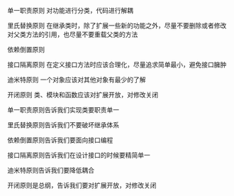
单一职责原则  对功能进行分类，代码进行解耦

里氏替换原则  在继承类时，除了扩展一些新的功能之外，尽量不要删除或者修改对父类方法的引用，也尽量不要重载父类的方法

依赖倒置原则

接口隔离原则  在定义接口方法时应该合理化，尽量追求简单最小，避免接口臃肿

迪米特原则  一个对象应该对其他对象有最少的了解

开闭原则   类、模块和函数应该对扩展开放，对修改关闭


单一职责原则告诉我们实现类要职责单一

里氏替换原则告诉我们不要破坏继承体系

依赖倒置原则告诉我们要面向接口编程

接口隔离原则告诉我们在设计接口的时候要精简单一

迪米特原则告诉我们要降低耦合

开闭原则是总纲，告诉我们要对扩展开放，对修改关闭